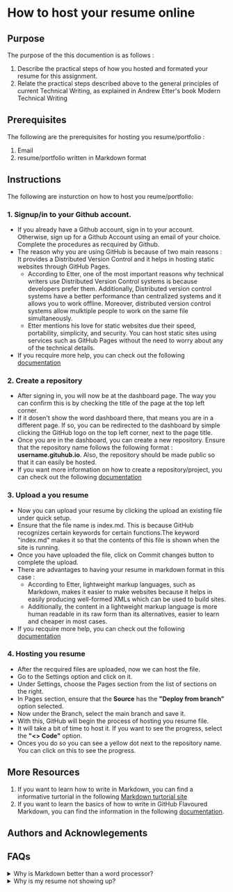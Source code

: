 # How to host your resume online
## Purpose
The purpose of the this documention is as follows : 
1. Describe the practical steps of how you hosted and formated your resume for this assignment.
2. Relate the practical steps described above to the general principles of current Technical Writing, as explained in Andrew Etter's book Modern Technical Writing

## Prerequisites
The following are the prerequisites for hosting you resume/portfolio : 
1. Email
2. resume/portfolio written in Markdown format

## Instructions
The following are insturction on how to host you reume/portfolio:
 ### 1. Signup/in to your Github account.
* If you already have a Github account, sign in to your account. Otherwise, sign up for a Github Account using an email of your choice. Complete the procedures as recquired by Github.
* The reason why you are using GitHub is because of two main reasons : It provides a Distributed Version Control and it helps in hosting static websites through GitHub Pages.
  + According to Etter, one of the most important reasons why technical writers use Distributed Version Control systems is because developers prefer them. Additionally, Distributed 
  version control systems have a better performance than centralized systems and it allows you to work offline. Moreover, distributed version control systems allow mulktiple people to 
  work on the same file simultaneously.    
  + Etter mentions his love for static websites due their speed, portability, simplicity, and security. You can host static sites using services such as GitHub Pages without the need to worry
  about any of the technical details. 
* If you recquire more help, you can check out the following [documentation](https://docs.github.com/en/get-started/onboarding/getting-started-with-your-github-account)
### 2. Create a repository
* After signing in, you will now be at the dashboard page. The way you can confirm this is by checking the title of the page at the top left corner. 
* If it dosen't show the word dashboard there, that means you are in a different page. If so, you can be redirected to the dashboard by simple clicking the GitHub logo on the top left corner, next to the page title.
* Once you are in the dashboard, you can create a new repository. Ensure that the repository name follows the following format : **username.gituhub.io**. Also, the repository should be made public
so that it can easily be hosted.
*  If you want more information on how to create a repository/project, you can check out the following [documentation](https://docs.github.com/en/get-started/start-your-journey/uploading-a-project-to-github)  
### 3. Upload a you resume 
* Now you can upload your resume by clicking the upload an existing file under quick setup.
* Ensure that the file name is index.md. This is because GitHub recognizes certain keywords for certain functions.The keyword "index.md" makes it so that the contents of this file is shown when the site is running.
* Once you have uploaded the file, click on Commit changes button to complete the upload.
* There are advantages to having your resume in markdown format in this case : 
  + According to Etter, lightweight markup languages, such as Markdown, makes it easier to make websites because it helps in easily producing well-formed XMLs which can be used to build sites. 
  + Additionally, the content in a lightweight markup language is more human readable in its raw form than its alternatives, easier to learn and cheaper in most cases. 
* If you recquire more help, you can check out the following [documentation](https://docs.github.com/en/get-started/start-your-journey/uploading-a-project-to-github)
### 4. Hosting you resume 
* After the recquired files are uploaded, now we can host the file.
* Go to the Settings option and click on it.
* Under Settings, choose the Pages section from the list of sections on the right. 
* In Pages section, ensure that the **Source** has the  **"Deploy from branch"** option selected.
* Now under the Branch, select the main branch and save it.
* With this, GitHub will begin the process of hosting you resume file.
* It will take a bit of time to host it. If you want to see the progress, select the **"<> Code"** option. 
* Onces you do so you can see a yellow dot next to the repository name. You can click on this to see the progress.


## More Resources
1. If you want to learn how to write in Markdown, you can find a informative turtorial in the following [Markdown turtorial site](https://www.markdowntutorial.com/)
2. If you want to learn the basics of how to write in GitHub Flavoured Markdown, you can find the information in the following [documentation](https://docs.github.com/en/get-started/writing-on-github/getting-started-with-writing-and-formatting-on-github/basic-writing-and-formatting-syntax).

## Authors and Acknowlegements

## FAQs
<details>
<summary> Why is Markdown better than a word processor?</summary>
Lightweight markup languges, such as Markdown, are easier to learn and write than word processors, such as 
Microsoft Word, because it just focuses on the content of the documantatiionk rather than formating the documentation.
Another advantage is that markdown is cheaper, often of no cost, than word processors which often recquire people to buy liscences.  
 </details>

<details>
<summary> Why is my resume not showing up?</summary>
 </details>
